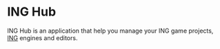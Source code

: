 # ING Hub
ING Hub is an application that help you manage your ING game projects, [ING](github.com/INGTechnologies/ING) engines and editors.
